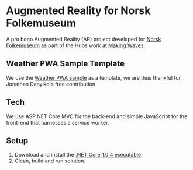 # Augmented Reality for Norsk Folkemuseum

A pro bono Augmented Reality (AR) project developed for [Norsk Folkemuseum](https://norskfolkemuseum.no/) as part of the Hubs work at [Making Waves](https://www.makingwaves.com/).

## Weather PWA Sample Template

We use the [Weather PWA sample](https://dzone.com/articles/building-progressive-web-applications-pwa-with-vis) as a template, we are thus thankful for Jonathan Danylko's free contribution.

## Tech

We use ASP.NET Core MVC for the back-end and simple JavaScript for the front-end that harnesses a service worker.

## Setup

1. Download and install the [.NET Core 1.0.4 executable](https://github.com/dotnet/core/blob/master/release-notes/download-archives/1.0.4-download.md).
2. Clean, build and run solution.